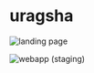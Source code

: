 # uragsha

![landing page](https://github.com/antonybaasan/uragsha/actions/workflows/landing-page-firebase-hosting-deploy.yml/badge.svg)

![webapp (staging)](https://github.com/antonybaasan/uragsha/actions/workflows/webapp-firebase-hosting-deploy.yml/badge.svg)